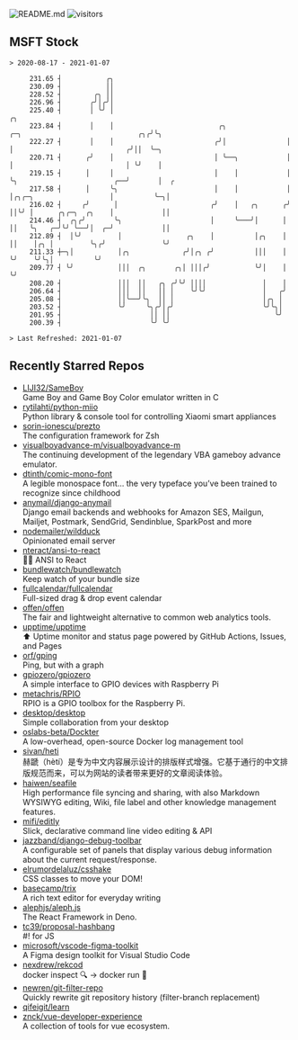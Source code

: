 ![README.md](https://github.com/Gerhut/Gerhut/workflows/README.md/badge.svg)
![visitors](https://visitors.vercel.app/Gerhut/Gerhut?token=8cf69d1f6813d272ef062726b6070c9be4ff72038cfe5a7ded7384a8da65d866)

## MSFT Stock

```
> 2020-08-17 - 2021-01-07

     231.65 ┤           ╭╮                                                                                       
     230.09 ┤           ││                                                                                       
     228.52 ┤        ╭╮ ││                                                                                       
     226.96 ┤       ╭╯│╭╯│                                                                                       
     225.40 ┤       │ ╰╯ │                                                                              ╭╮       
     223.84 ┤       │    │                          ╭╮               ╭─╮                             ╭╮╭╯╰╮      
     222.27 ┤       │    │                         ╭╯│               │ │                            ╭╯││  ╰─╮    
     220.71 ┤      ╭╯    │                         │ ╰──╮            │ │                            │ ╰╯    │    
     219.15 ┤      │     │                         │    │            │ ╰╮                        ╭──╯       │  ╭ 
     217.58 ┤      │     ╰╮                        │    │            │  │╭╮╭─╮                   │          ╰─╮│ 
     216.02 ┤     ╭╯      │                       ╭╯    │   ╭╮      ╭╯  ││╰╯ │      ╭╮╭─╮  ╭╮    │            ││ 
     214.46 ┤  ╭╮╭╯       ╰╮                      │     ╰───╯│      │   ││   ╰╮   ╭─╯╰╯ ╰──╯│  ╭─╯            ││ 
     212.89 ┤  │╰╯         │                ╭╮    │          │╭╮    │   ││    │╭╮ │         ╰╮╭╯              ╰╯ 
     211.33 ┼─╮│           │╭╮             ╭╯│╭╮ ╭╯          │││    │   ╰╯    ╰╯╰╮│          ╰╯                  
     209.77 ┤ ╰╯           │││  ╭╮       ╭╮│ │││╭╯           ╰╯│    │            ╰╯                              
     208.20 ┤              │││  ││   ╭╮ ╭╯╰╯ ││││              │    │                                            
     206.64 ┤              │││  ││   ││ │    ╰╯╰╯              │   ╭╯                                            
     205.08 ┤              ││╰──╯╰╮  ││ │                      │╭╮ │                                             
     203.52 ┤              ╰╯     ╰╮╭╯│╭╯                      ╰╯╰╮│                                             
     201.95 ┤                      ││ ││                          ╰╯                                             
     200.39 ┤                      ╰╯ ╰╯                                                                         

> Last Refreshed: 2021-01-07
```

## Recently Starred Repos

- [LIJI32/SameBoy](https://github.com/LIJI32/SameBoy)  
  Game Boy and Game Boy Color emulator written in C
- [rytilahti/python-miio](https://github.com/rytilahti/python-miio)  
  Python library & console tool for controlling Xiaomi smart appliances
- [sorin-ionescu/prezto](https://github.com/sorin-ionescu/prezto)  
  The configuration framework for Zsh
- [visualboyadvance-m/visualboyadvance-m](https://github.com/visualboyadvance-m/visualboyadvance-m)  
  The continuing development of the legendary VBA gameboy advance emulator.
- [dtinth/comic-mono-font](https://github.com/dtinth/comic-mono-font)  
  A legible monospace font... the very typeface you’ve been trained to recognize since childhood
- [anymail/django-anymail](https://github.com/anymail/django-anymail)  
  Django email backends and webhooks for Amazon SES, Mailgun, Mailjet, Postmark, SendGrid, Sendinblue, SparkPost and more
- [nodemailer/wildduck](https://github.com/nodemailer/wildduck)  
  Opinionated email server
- [nteract/ansi-to-react](https://github.com/nteract/ansi-to-react)  
  :guardsman: ANSI to React
- [bundlewatch/bundlewatch](https://github.com/bundlewatch/bundlewatch)  
  Keep watch of your bundle size
- [fullcalendar/fullcalendar](https://github.com/fullcalendar/fullcalendar)  
  Full-sized drag & drop event calendar
- [offen/offen](https://github.com/offen/offen)  
  The fair and lightweight alternative to common web analytics tools. 
- [upptime/upptime](https://github.com/upptime/upptime)  
  ⬆️ Uptime monitor and status page powered by GitHub Actions, Issues, and Pages
- [orf/gping](https://github.com/orf/gping)  
  Ping, but with a graph
- [gpiozero/gpiozero](https://github.com/gpiozero/gpiozero)  
  A simple interface to GPIO devices with Raspberry Pi
- [metachris/RPIO](https://github.com/metachris/RPIO)  
  RPIO is a GPIO toolbox for the Raspberry Pi.
- [desktop/desktop](https://github.com/desktop/desktop)  
  Simple collaboration from your desktop
- [oslabs-beta/Dockter](https://github.com/oslabs-beta/Dockter)  
  A low-overhead, open-source Docker log management tool
- [sivan/heti](https://github.com/sivan/heti)  
  赫蹏（hètí）是专为中文内容展示设计的排版样式增强。它基于通行的中文排版规范而来，可以为网站的读者带来更好的文章阅读体验。
- [haiwen/seafile](https://github.com/haiwen/seafile)  
  High performance file syncing and sharing, with also Markdown WYSIWYG editing, Wiki, file label and other knowledge management features.
- [mifi/editly](https://github.com/mifi/editly)  
  Slick, declarative command line video editing & API
- [jazzband/django-debug-toolbar](https://github.com/jazzband/django-debug-toolbar)  
  A configurable set of panels that display various debug information about the current request/response.
- [elrumordelaluz/csshake](https://github.com/elrumordelaluz/csshake)  
  CSS classes to move your DOM!
- [basecamp/trix](https://github.com/basecamp/trix)  
  A rich text editor for everyday writing
- [alephjs/aleph.js](https://github.com/alephjs/aleph.js)  
  The React Framework in Deno.
- [tc39/proposal-hashbang](https://github.com/tc39/proposal-hashbang)  
  #! for JS
- [microsoft/vscode-figma-toolkit](https://github.com/microsoft/vscode-figma-toolkit)  
   A Figma design toolkit for Visual Studio Code
- [nexdrew/rekcod](https://github.com/nexdrew/rekcod)  
  docker inspect :mag: → docker run :runner:
- [newren/git-filter-repo](https://github.com/newren/git-filter-repo)  
  Quickly rewrite git repository history (filter-branch replacement)
- [qifeigit/learn](https://github.com/qifeigit/learn)  
- [znck/vue-developer-experience](https://github.com/znck/vue-developer-experience)  
  A collection of tools for vue ecosystem.
